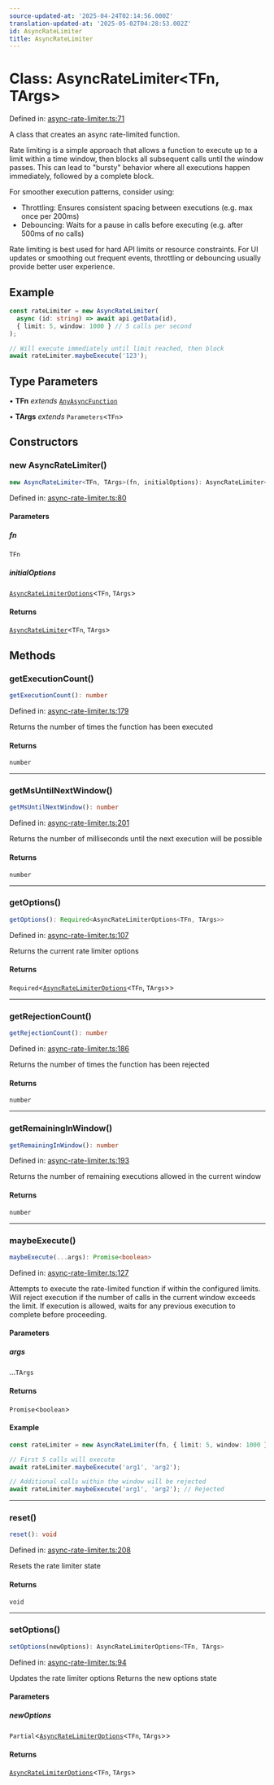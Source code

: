 ```yaml
---
source-updated-at: '2025-04-24T02:14:56.000Z'
translation-updated-at: '2025-05-02T04:28:53.002Z'
id: AsyncRateLimiter
title: AsyncRateLimiter
---
```


<!-- DO NOT EDIT: this page is autogenerated from the type comments -->

# Class: AsyncRateLimiter\<TFn, TArgs\>

Defined in: [async-rate-limiter.ts:71](https://github.com/TanStack/pacer/blob/main/packages/pacer/src/async-rate-limiter.ts#L71)

A class that creates an async rate-limited function.

Rate limiting is a simple approach that allows a function to execute up to a limit within a time window,
then blocks all subsequent calls until the window passes. This can lead to "bursty" behavior where
all executions happen immediately, followed by a complete block.

For smoother execution patterns, consider using:
- Throttling: Ensures consistent spacing between executions (e.g. max once per 200ms)
- Debouncing: Waits for a pause in calls before executing (e.g. after 500ms of no calls)

Rate limiting is best used for hard API limits or resource constraints. For UI updates or
smoothing out frequent events, throttling or debouncing usually provide better user experience.

## Example

```ts
const rateLimiter = new AsyncRateLimiter(
  async (id: string) => await api.getData(id),
  { limit: 5, window: 1000 } // 5 calls per second
);

// Will execute immediately until limit reached, then block
await rateLimiter.maybeExecute('123');
```

## Type Parameters

• **TFn** *extends* [`AnyAsyncFunction`](../type-aliases/anyasyncfunction.md)

• **TArgs** *extends* `Parameters`\<`TFn`\>

## Constructors

### new AsyncRateLimiter()

```ts
new AsyncRateLimiter<TFn, TArgs>(fn, initialOptions): AsyncRateLimiter<TFn, TArgs>
```

Defined in: [async-rate-limiter.ts:80](https://github.com/TanStack/pacer/blob/main/packages/pacer/src/async-rate-limiter.ts#L80)

#### Parameters

##### fn

`TFn`

##### initialOptions

[`AsyncRateLimiterOptions`](../interfaces/asyncratelimiteroptions.md)\<`TFn`, `TArgs`\>

#### Returns

[`AsyncRateLimiter`](asyncratelimiter.md)\<`TFn`, `TArgs`\>

## Methods

### getExecutionCount()

```ts
getExecutionCount(): number
```

Defined in: [async-rate-limiter.ts:179](https://github.com/TanStack/pacer/blob/main/packages/pacer/src/async-rate-limiter.ts#L179)

Returns the number of times the function has been executed

#### Returns

`number`

***

### getMsUntilNextWindow()

```ts
getMsUntilNextWindow(): number
```

Defined in: [async-rate-limiter.ts:201](https://github.com/TanStack/pacer/blob/main/packages/pacer/src/async-rate-limiter.ts#L201)

Returns the number of milliseconds until the next execution will be possible

#### Returns

`number`

***

### getOptions()

```ts
getOptions(): Required<AsyncRateLimiterOptions<TFn, TArgs>>
```

Defined in: [async-rate-limiter.ts:107](https://github.com/TanStack/pacer/blob/main/packages/pacer/src/async-rate-limiter.ts#L107)

Returns the current rate limiter options

#### Returns

`Required`\<[`AsyncRateLimiterOptions`](../interfaces/asyncratelimiteroptions.md)\<`TFn`, `TArgs`\>\>

***

### getRejectionCount()

```ts
getRejectionCount(): number
```

Defined in: [async-rate-limiter.ts:186](https://github.com/TanStack/pacer/blob/main/packages/pacer/src/async-rate-limiter.ts#L186)

Returns the number of times the function has been rejected

#### Returns

`number`

***

### getRemainingInWindow()

```ts
getRemainingInWindow(): number
```

Defined in: [async-rate-limiter.ts:193](https://github.com/TanStack/pacer/blob/main/packages/pacer/src/async-rate-limiter.ts#L193)

Returns the number of remaining executions allowed in the current window

#### Returns

`number`

***

### maybeExecute()

```ts
maybeExecute(...args): Promise<boolean>
```

Defined in: [async-rate-limiter.ts:127](https://github.com/TanStack/pacer/blob/main/packages/pacer/src/async-rate-limiter.ts#L127)

Attempts to execute the rate-limited function if within the configured limits.
Will reject execution if the number of calls in the current window exceeds the limit.
If execution is allowed, waits for any previous execution to complete before proceeding.

#### Parameters

##### args

...`TArgs`

#### Returns

`Promise`\<`boolean`\>

#### Example

```ts
const rateLimiter = new AsyncRateLimiter(fn, { limit: 5, window: 1000 });

// First 5 calls will execute
await rateLimiter.maybeExecute('arg1', 'arg2');

// Additional calls within the window will be rejected
await rateLimiter.maybeExecute('arg1', 'arg2'); // Rejected
```

***

### reset()

```ts
reset(): void
```

Defined in: [async-rate-limiter.ts:208](https://github.com/TanStack/pacer/blob/main/packages/pacer/src/async-rate-limiter.ts#L208)

Resets the rate limiter state

#### Returns

`void`

***

### setOptions()

```ts
setOptions(newOptions): AsyncRateLimiterOptions<TFn, TArgs>
```

Defined in: [async-rate-limiter.ts:94](https://github.com/TanStack/pacer/blob/main/packages/pacer/src/async-rate-limiter.ts#L94)

Updates the rate limiter options
Returns the new options state

#### Parameters

##### newOptions

`Partial`\<[`AsyncRateLimiterOptions`](../interfaces/asyncratelimiteroptions.md)\<`TFn`, `TArgs`\>\>

#### Returns

[`AsyncRateLimiterOptions`](../interfaces/asyncratelimiteroptions.md)\<`TFn`, `TArgs`\>
